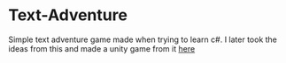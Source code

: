 # Text-Adventure
Simple text adventure game made when trying to learn c#. I later took the ideas from this and made a unity game from it [here](https://github.com/DarylPJ/TextAdventure)
